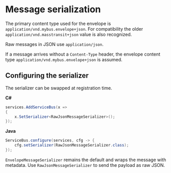 # Message serialization

The primary content type used for the envelope is `application/vnd.mybus.envelope+json`. For compatibility the older
`application/vnd.masstransit+json` value is also recognized.

Raw messages in JSON use `application/json`.

If a message arrives without a `Content-Type` header, the envelope content type `application/vnd.mybus.envelope+json` is
assumed.

## Configuring the serializer

The serializer can be swapped at registration time.

**C#**

```csharp
services.AddServiceBus(x =>
{
    x.SetSerializer<RawJsonMessageSerializer>();
});
```

**Java**

```java
ServiceBus.configure(services, cfg -> {
    cfg.setSerializer(RawJsonMessageSerializer.class);
});
```

`EnvelopeMessageSerializer` remains the default and wraps the message with metadata. Use `RawJsonMessageSerializer` to send the payload as raw JSON.
